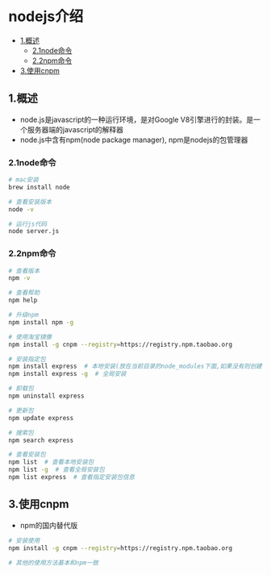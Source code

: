 # nodejs介绍

<!-- vim-markdown-toc Marked -->

* [1.概述](#1.概述)
    - [2.1node命令](#2.1node命令)
    - [2.2npm命令](#2.2npm命令)
* [3.使用cnpm](#3.使用cnpm)

<!-- vim-markdown-toc -->

## 1.概述

- node.js是javascript的一种运行环境，是对Google V8引擎进行的封装。是一个服务器端的javascript的解释器
- node.js中含有npm(node package manager), npm是nodejs的包管理器

### 2.1node命令

```sh
# mac安装
brew install node

# 查看安装版本
node -v

# 运行js代码
node server.js
```

### 2.2npm命令

```sh
# 查看版本
npm -v

# 查看帮助
npm help

# 升级npm
npm install npm -g

# 使用淘宝镜像
npm install -g cnpm --registry=https://registry.npm.taobao.org

# 安装指定包
npm install express  # 本地安装(放在当前目录的node_modules下面,如果没有则创建)
npm install express -g  # 全局安装

# 卸载包
npm uninstall express

# 更新包
npm update express

# 搜索包
npm search express

# 查看安装包
npm list  # 查看本地安装包
npm list -g  # 查看全局安装包
npm list express  # 查看指定安装包信息

```

## 3.使用cnpm

- npm的国内替代版

```sh
# 安装使用
npm install -g cnpm --registry=https://registry.npm.taobao.org

# 其他的使用方法基本和npm一致
```
